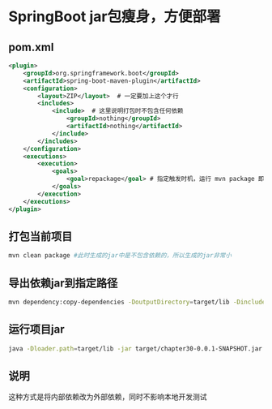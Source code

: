 # SpringBoot jar包瘦身，方便部署
## pom.xml
```xml
<plugin>
    <groupId>org.springframework.boot</groupId>
    <artifactId>spring-boot-maven-plugin</artifactId>
    <configuration>
        <layout>ZIP</layout>  # 一定要加上这个才行
        <includes>
            <include>  # 这里说明打包时不包含任何依赖
                <groupId>nothing</groupId>
                <artifactId>nothing</artifactId>
            </include>
        </includes>
    </configuration>
    <executions>
        <execution>
            <goals>
                <goal>repackage</goal> # 指定触发时机，运行 mvn package 即可
            </goals>
        </execution>
    </executions>
</plugin>
```

## 打包当前项目
```bash
mvn clean package #此时生成的jar中是不包含依赖的，所以生成的jar非常小
```

## 导出依赖jar到指定路径
```bash
mvn dependency:copy-dependencies -DoutputDirectory=target/lib -DincludeScope=compile
```

## 运行项目jar
```bash
java -Dloader.path=target/lib -jar target/chapter30-0.0.1-SNAPSHOT.jar
```

## 说明
这种方式是将内部依赖改为外部依赖，同时不影响本地开发测试
